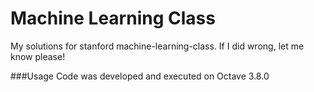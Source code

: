 Machine Learning Class
===

My solutions for stanford machine-learning-class.
If I did wrong, let me know please!

###Usage
Code was developed and executed on Octave 3.8.0

